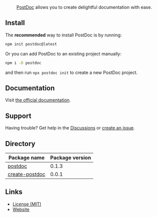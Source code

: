<p style="text-align: center;">
   <a href="https://postdoc.dev">PostDoc</a> allows you to create delightful documentation with ease.
</p>

## Install

The **recommended** way to install PostDoc is by running:

```bash
npm init postdoc@latest
```

Or you can add PostDoc to an existing project manually: 

```bash
npm i -D postdoc
```

and then run `npx postdoc init` to create a new PostDoc project.

## Documentation

Visit [the official documentation](https://postdoc.dev).

## Support

Having trouble? Get help in the [Discussions](https://github.com/PostDocJS/postdoc/discussions) or [create an issue](https://github.com/PostDocJS/postdoc/issues).

## Directory

| Package name                                | Package version |
|---------------------------------------------|-----------------|
| [postdoc](/PostDocJS/postdoc)               | 0.1.3           |
| [create-postdoc](/PostDocJS/create-postdoc) | 0.0.1           |

## Links

- [License (MIT)](LICENSE)
- [Website](https://postdoc.dev)
